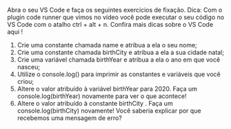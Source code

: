 Abra o seu VS Code e faça os seguintes exercícios de fixação.
    Dica: Com o plugin code runner que vimos no vídeo você pode executar o seu código no VS Code com o atalho ctrl + alt + n. Confira mais dicas sobre o VS Code aqui !

1. Crie uma constante chamada name e atribua a ela o seu nome;
2. Crie uma constante chamada birthCity e atribua a ela a sua cidade natal;
3. Crie uma variável chamada birthYear e atribua a ela o ano em que você nasceu;
4. Utilize o console.log() para imprimir as constantes e variáveis que você criou;
5. Altere o valor atribuído à variável birthYear para 2020. Faça um console.log(birthYear) novamente para ver o que acontece!
6. Altere o valor atribuído à constante birthCity . Faça um console.log(birthCity) novamente! Você saberia explicar por que recebemos uma mensagem de erro?